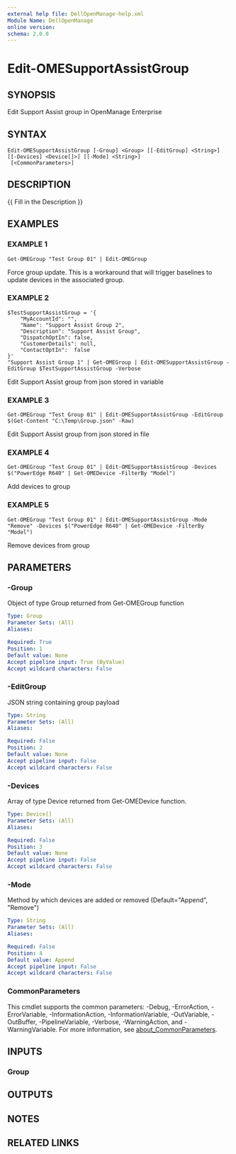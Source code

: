 ```yaml
---
external help file: DellOpenManage-help.xml
Module Name: DellOpenManage
online version:
schema: 2.0.0
---
```


# Edit-OMESupportAssistGroup

## SYNOPSIS
Edit Support Assist group in OpenManage Enterprise

## SYNTAX

```
Edit-OMESupportAssistGroup [-Group] <Group> [[-EditGroup] <String>] [[-Devices] <Device[]>] [[-Mode] <String>]
 [<CommonParameters>]
```

## DESCRIPTION
{{ Fill in the Description }}

## EXAMPLES

### EXAMPLE 1
```
Get-OMEGroup "Test Group 01" | Edit-OMEGroup
```

Force group update.
This is a workaround that will trigger baselines to update devices in the associated group.

### EXAMPLE 2
```
$TestSupportAssistGroup = '{
    "MyAccountId": "",
    "Name": "Support Assist Group 2",
    "Description": "Support Assist Group",
    "DispatchOptIn": false,
    "CustomerDetails": null,
    "ContactOptIn":  false
}' 
"Support Assist Group 1" | Get-OMEGroup | Edit-OMESupportAssistGroup -EditGroup $TestSupportAssistGroup -Verbose
```

Edit Support Assist group from json stored in variable

### EXAMPLE 3
```
Get-OMEGroup "Test Group 01" | Edit-OMESupportAssistGroup -EditGroup $(Get-Content "C:\Temp\Group.json" -Raw)
```

Edit Support Assist group from json stored in file

### EXAMPLE 4
```
Get-OMEGroup "Test Group 01" | Edit-OMESupportAssistGroup -Devices $("PowerEdge R640" | Get-OMEDevice -FilterBy "Model")
```

Add devices to group

### EXAMPLE 5
```
Get-OMEGroup "Test Group 01" | Edit-OMESupportAssistGroup -Mode "Remove" -Devices $("PowerEdge R640" | Get-OMEDevice -FilterBy "Model")
```

Remove devices from group

## PARAMETERS

### -Group
Object of type Group returned from Get-OMEGroup function

```yaml
Type: Group
Parameter Sets: (All)
Aliases:

Required: True
Position: 1
Default value: None
Accept pipeline input: True (ByValue)
Accept wildcard characters: False
```

### -EditGroup
JSON string containing group payload

```yaml
Type: String
Parameter Sets: (All)
Aliases:

Required: False
Position: 2
Default value: None
Accept pipeline input: False
Accept wildcard characters: False
```

### -Devices
Array of type Device returned from Get-OMEDevice function.

```yaml
Type: Device[]
Parameter Sets: (All)
Aliases:

Required: False
Position: 3
Default value: None
Accept pipeline input: False
Accept wildcard characters: False
```

### -Mode
Method by which devices are added or removed (Default="Append", "Remove")

```yaml
Type: String
Parameter Sets: (All)
Aliases:

Required: False
Position: 4
Default value: Append
Accept pipeline input: False
Accept wildcard characters: False
```

### CommonParameters
This cmdlet supports the common parameters: -Debug, -ErrorAction, -ErrorVariable, -InformationAction, -InformationVariable, -OutVariable, -OutBuffer, -PipelineVariable, -Verbose, -WarningAction, and -WarningVariable. For more information, see [about_CommonParameters](http://go.microsoft.com/fwlink/?LinkID=113216).

## INPUTS

### Group
## OUTPUTS

## NOTES

## RELATED LINKS
